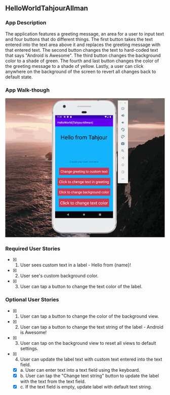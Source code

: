 ## HelloWorldTahjourAllman

### App Description

The application features a greeting message, an area for a user to input text and four buttons that do different things. The first button takes the text entered into the text area above it and replaces the greeting message with that entered text. The second button changes the text to hard-coded text that says "Android is Awesome". The third button changes the background color to a shade of green. The fourth and last button changes the color of the greeting message to a shade of yellow. Lastly, a user can click anywhere on the background of the screen to revert all changes back to default state.

### App Walk-though

<img src="CodePath_Pre-Work.gif" width=600><br>

### Required User Stories
- [x] 1. User sees custom text in a label - Hello from {name}!
- [x] 2. User see's custom background color.
- [x] 3. User can tap a button to change the text color of the label.

### Optional User Stories
- [x] 1. User can tap a button to change the color of the background view.  
- [x] 2. User can tap a button to change the text string of the label - Android is Awesome!  
- [x] 3. User can tap on the background view to reset all views to default settings.  
- [x] 4. User can update the label text with custom text entered into the text field.  
   - [x] a. User can enter text into a text field using the keyboard.  
   - [x] b. User can tap the "Change text string" button to update the label with the text from the text field.  
   - [x] c. If the text field is empty, update label with default text string.  
